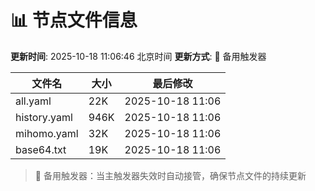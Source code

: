 # 📊 节点文件信息

**更新时间**: 2025-10-18 11:06:46 北京时间
**更新方式**: 🔄 备用触发器

| 文件名 | 大小 | 最后修改 |
|--------|------|----------|
| all.yaml | 22K | 2025-10-18 11:06 |
| history.yaml | 946K | 2025-10-18 11:06 |
| mihomo.yaml | 32K | 2025-10-18 11:06 |
| base64.txt | 19K | 2025-10-18 11:06 |

> 🔄 备用触发器：当主触发器失效时自动接管，确保节点文件的持续更新
